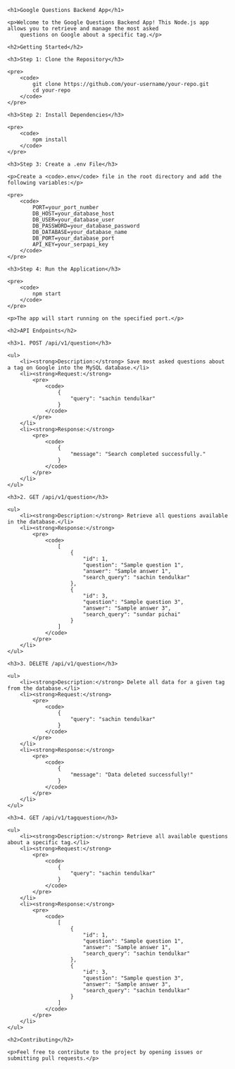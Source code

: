 <!DOCTYPE html>
<html lang="en">

<head>
    <meta charset="UTF-8">
    <meta http-equiv="X-UA-Compatible" content="IE=edge">
    <meta name="viewport" content="width=device-width, initial-scale=1.0">
    <title>Google Questions Backend App</title>
</head>

<body>

    <h1>Google Questions Backend App</h1>

    <p>Welcome to the Google Questions Backend App! This Node.js app allows you to retrieve and manage the most asked
        questions on Google about a specific tag.</p>

    <h2>Getting Started</h2>

    <h3>Step 1: Clone the Repository</h3>

    <pre>
        <code>
            git clone https://github.com/your-username/your-repo.git
            cd your-repo
        </code>
    </pre>

    <h3>Step 2: Install Dependencies</h3>

    <pre>
        <code>
            npm install
        </code>
    </pre>

    <h3>Step 3: Create a .env File</h3>

    <p>Create a <code>.env</code> file in the root directory and add the following variables:</p>

    <pre>
        <code>
            PORT=your_port_number
            DB_HOST=your_database_host
            DB_USER=your_database_user
            DB_PASSWORD=your_database_password
            DB_DATABASE=your_database_name
            DB_PORT=your_database_port
            API_KEY=your_serpapi_key
        </code>
    </pre>

    <h3>Step 4: Run the Application</h3>

    <pre>
        <code>
            npm start
        </code>
    </pre>

    <p>The app will start running on the specified port.</p>

    <h2>API Endpoints</h2>

    <h3>1. POST /api/v1/question</h3>

    <ul>
        <li><strong>Description:</strong> Save most asked questions about a tag on Google into the MySQL database.</li>
        <li><strong>Request:</strong>
            <pre>
                <code>
                    {
                        "query": "sachin tendulkar"
                    }
                </code>
            </pre>
        </li>
        <li><strong>Response:</strong>
            <pre>
                <code>
                    {
                        "message": "Search completed successfully."
                    }
                </code>
            </pre>
        </li>
    </ul>

    <h3>2. GET /api/v1/question</h3>

    <ul>
        <li><strong>Description:</strong> Retrieve all questions available in the database.</li>
        <li><strong>Response:</strong>
            <pre>
                <code>
                    [
                        {
                            "id": 1,
                            "question": "Sample question 1",
                            "answer": "Sample answer 1",
                            "search_query": "sachin tendulkar"
                        },
                        {
                            "id": 3,
                            "question": "Sample question 3",
                            "answer": "Sample answer 3",
                            "search_query": "sundar pichai"
                        }
                    ]
                </code>
            </pre>
        </li>
    </ul>

    <h3>3. DELETE /api/v1/question</h3>

    <ul>
        <li><strong>Description:</strong> Delete all data for a given tag from the database.</li>
        <li><strong>Request:</strong>
            <pre>
                <code>
                    {
                        "query": "sachin tendulkar"
                    }
                </code>
            </pre>
        </li>
        <li><strong>Response:</strong>
            <pre>
                <code>
                    {
                        "message": "Data deleted successfully!"
                    }
                </code>
            </pre>
        </li>
    </ul>

    <h3>4. GET /api/v1/tagquestion</h3>

    <ul>
        <li><strong>Description:</strong> Retrieve all available questions about a specific tag.</li>
        <li><strong>Request:</strong>
            <pre>
                <code>
                    {
                        "query": "sachin tendulkar"
                    }
                </code>
            </pre>
        </li>
        <li><strong>Response:</strong>
            <pre>
                <code>
                    [
                        {
                            "id": 1,
                            "question": "Sample question 1",
                            "answer": "Sample answer 1",
                            "search_query": "sachin tendulkar"
                        },
                        {
                            "id": 3,
                            "question": "Sample question 3",
                            "answer": "Sample answer 3",
                            "search_query": "sachin tendulkar"
                        }
                    ]
                </code>
            </pre>
        </li>
    </ul>

    <h2>Contributing</h2>

    <p>Feel free to contribute to the project by opening issues or submitting pull requests.</p>


</body>

</html>
